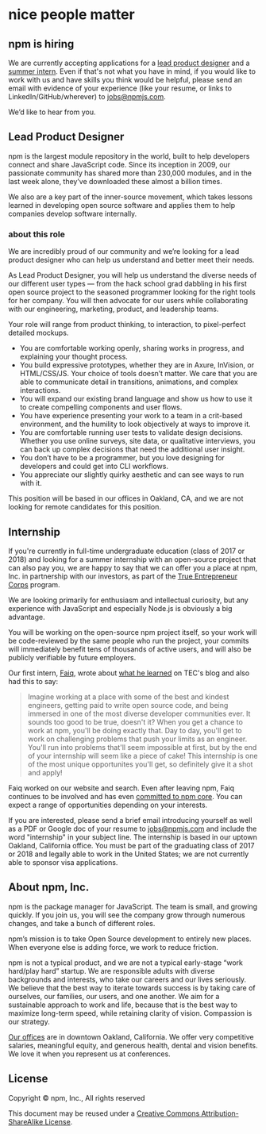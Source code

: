 <!--
title: Job listings &mdash; Engineering and Marketing &amp; Revenue Growth Jobs in Oakland, CA · npm
-->


<hgroup>
  <h1>nice people matter</h1>
  <h2>npm is hiring</h2>
</hgroup>

We are currently accepting applications for a [lead product designer](#lead-product-designer) and a [summer intern](#internship). Even if that's not what you have in mind, if you would like to work with us and have skills you think would be helpful, please send an email with evidence of your experience (like your resume, or links to LinkedIn/GitHub/wherever) to [jobs@npmjs.com](mailto:jobs@npmjs.com).

We’d like to hear from you.

## Lead Product Designer

npm is the largest module repository in the world, built to help developers connect and share JavaScript code. Since its inception in 2009, our passionate community has shared more than 230,000 modules, and in the last week alone, they’ve downloaded these almost a billion times.

We also are a key part of the inner-source movement, which takes lessons learned in developing open source software and applies them to help companies develop software internally.

### about this role

We are incredibly proud of our community and we’re looking for a lead product designer who can help us understand and better meet their needs.

As Lead Product Designer, you will help us understand the diverse needs of our different user types — from the hack school grad dabbling in his first open source project to the seasoned programmer looking for the right tools for her company. You will then advocate for our users while collaborating with our engineering, marketing, product, and leadership teams.

Your role will range from product thinking, to interaction, to pixel-perfect detailed mockups.

* You are comfortable working openly, sharing works in progress, and explaining your thought process.
* You build expressive prototypes, whether they are in Axure, InVision, or HTML/CSS/JS. Your choice of tools doesn’t matter. We care that you are able to communicate detail in transitions, animations, and complex interactions.
* You will expand our existing brand language and show us how to use it to create compelling components and user flows.
* You have experience presenting your work to a team in a crit-based environment, and the humility to look objectively at ways to improve it.
* You are comfortable running user tests to validate design decisions. Whether you use online surveys, site data, or qualitative interviews, you can back up complex decisions that need the additional user insight.
* You don’t have to be a programmer, but you love designing for developers and could get into CLI workflows.
* You appreciate our slightly quirky aesthetic and can see ways to run with it.

This position will be based in our offices in Oakland, CA, and we are not looking for remote candidates for this position.



## Internship

If you're currently in full-time undergraduate education (class of 2017 or 2018) and looking for a summer internship with an open-source project that can also pay you, we are happy to say that we can offer you a place at npm, Inc. in partnership with our investors, as part of the [True Entrepreneur Corps](http://www.trueventures.com/tec/) program.

We are looking primarily for enthusiasm and intellectual curiosity, but any experience with JavaScript and especially Node.js is obviously a big advantage.

You will be working on the open-source npm project itself, so your work will be code-reviewed by the same people who run the project, your commits will immediately benefit tens of thousands of active users, and will also be publicly verifiable by future employers.

Our first intern, [Faiq](https://twitter.com/faiqus), wrote about [what he learned](http://www.trueventurestec.som/2014/06/26/some-useful-info-for-tech-interns/) on TEC's blog and also had this to say:

> Imagine working at a place with some of the best and kindest engineers, getting paid to write open source code, and being immersed in one of the most diverse developer communities ever. It sounds too good to be true, doesn't it? When you get a chance to work at npm, you'll be doing exactly that. Day to day, you'll get to work on challenging problems that push your limits as an engineer. You'll run into problems that'll seem impossible at first, but by the end of your internship will seem like a piece of cake! This internship is one of the most unique opportunites you'll get, so definitely give it a shot and apply!

Faiq worked on our website and search. Even after leaving npm, Faiq continues to be involved and has even [committed to npm core](https://github.com/npm/npm/commits/master?author=faiq). You can expect a range of opportunities depending on your interests.
 
If you are interested, please send a brief email introducing yourself as well as a PDF or Google doc of your resume to [jobs@npmjs.com](mailto:jobs@npmjs.com) and include the word "internship" in your subject line. The internship is based in our uptown Oakland, California office. You must be part of the graduating class of 2017 or 2018 and legally able to work in the United States; we are not currently able to sponsor visa applications.


## About npm, Inc.

npm is the package manager for JavaScript. The team is small, and growing quickly. If you join us, you will see the company grow through numerous changes, and take a bunch of different roles.

npm’s mission is to take Open Source development to entirely new places. When everyone else is adding force, we work to reduce friction.

npm is not a typical product, and we are not a typical early-stage “work hard/play hard” startup. We are responsible adults with diverse backgrounds and interests, who take our careers and our lives seriously. We believe that the best way to iterate towards success is by taking care of ourselves, our families, our users, and one another. We aim for a sustainable approach to work and life, because that is the best way to maximize long-term speed, while retaining clarity of vision. Compassion is our strategy.

[Our offices](https://www.google.com/maps/place/1999+Harrison+St,+Oakland,+CA+94612/@37.8077715,-122.2673374,17z/data=!3m1!4b1!4m2!3m1!1s0x808f874d2c997df9:0x8afe4a3bcea14bc3) are in downtown Oakland, California. We offer very competitive salaries, meaningful equity, and generous health, dental and vision benefits. We love it when you represent us at conferences.

## License

Copyright &copy; npm, Inc., All rights reserved

This document may be reused under a [Creative Commons Attribution-ShareAlike License](http://creativecommons.org/licenses/by-sa/4.0/).

